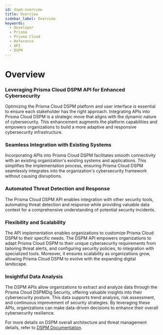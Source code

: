 ```yaml
---
id: dspm-overview
title: Overview
sidebar_label: Overview
keywords:
  - Developer
  - Prisma
  - Prisma Cloud
  - Reference
  - API
  - DSPM
---
```


# Overview

### Leveraging Prisma Cloud DSPM API for Enhanced Cybersecurity
Optimizing the Prisma Cloud DSPM platform and user interface is essential to ensure each stakeholder has the right approach. Integrating APIs into Prisma Cloud DSPM is a strategic move that aligns with the dynamic nature of cybersecurity. This enhancement augments the platform capabilities and empowers organizations to build a more adaptive and responsive cybersecurity infrastructure.

### Seamless Integration with Existing Systems
Incorporating APIs into Prisma Cloud DSPM facilitates smooth connectivity with an existing organization's existing systems and applications. This simplifies the implementation process, ensuring Prisma Cloud DSPM seamlessly integrates into the organization's cybersecurity framework without causing disruptions.


### Automated Threat Detection and Response
The Prisma Cloud DSPM API enables integration with other security tools, automating threat detection and response while providing valuable data context for a comprehensive understanding of potential security incidents.

### Flexibility and Scalability
The API implementation enables organizations to customize Prisma Cloud DSPM to their specific needs. The DSPM API empowers organizations to adapt Prisma Cloud DSPM to their unique cybersecurity requirements from tailoring threat alerts, and configuring security policies, to integration with specialized tools. Moreover, it ensures scalability as organizations grow, allowing Prisma Cloud DSPM to evolve with the expanding digital landscape.

### Insightful Data Analysis
The DSPM APIs allow organizations to extract and analyze data through the Prisma Cloud DSPMDig Security, offering valuable insights into their cybersecurity posture. This data supports trend analysis, risk assessment, and continuous improvement of security strategies. By leveraging these APIs, organizations can make data-driven decisions to enhance their overall cybersecurity resilience.

For more details on DSPM overall architecture and threat management details, refer to [DSPM Documentation](https://docs.prismacloud.io/en/enterprise-edition/content-collections/data-security-posture-management/data-security-posture-management).

